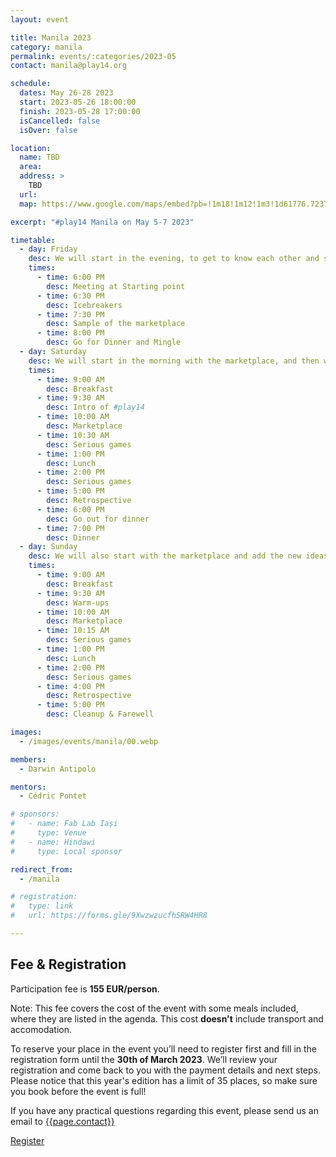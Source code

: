 ```yaml
---
layout: event

title: Manila 2023
category: manila
permalink: events/:categories/2023-05
contact: manila@play14.org

schedule:
  dates: May 26-28 2023
  start: 2023-05-26 18:00:00
  finish: 2023-05-28 17:00:00
  isCancelled: false
  isOver: false

location: 
  name: TBD
  area: 
  address: >
    TBD
  url: 
  map: https://www.google.com/maps/embed?pb=!1m18!1m12!1m3!1d61776.723762684815!2d120.9795598!3d14.596498300000002!2m3!1f0!2f0!3f0!3m2!1i1024!2i768!4f13.1!3m3!1m2!1s0x3397ca03571ec38b%3A0x69d1d5751069c11f!2sManila%2C%20Metro%20Manila%2C%20Philippines!5e0!3m2!1sen!2slu!4v1673423535926!5m2!1sen!2slu

excerpt: "#play14 Manila on May 5-7 2023"

timetable:
  - day: Friday
    desc: We will start in the evening, to get to know each other and share a nice dinner all together.
    times:
      - time: 6:00 PM
        desc: Meeting at Starting point
      - time: 6:30 PM
        desc: Icebreakers
      - time: 7:30 PM
        desc: Sample of the marketplace
      - time: 8:00 PM
        desc: Go for Dinner and Mingle	
  - day: Saturday
    desc: We will start in the morning with the marketplace, and then we will play games all day long.	
    times:
      - time: 9:00 AM
        desc: Breakfast
      - time: 9:30 AM
        desc: Intro of #play14	
      - time: 10:00 AM
        desc: Marketplace
      - time: 10:30 AM
        desc: Serious games
      - time: 1:00 PM
        desc: Lunch
      - time: 2:00 PM
        desc: Serious games
      - time: 5:00 PM
        desc: Retrospective
      - time: 6:00 PM
        desc: Go out for dinner	
      - time: 7:00 PM
        desc: Dinner
  - day: Sunday
    desc: We will also start with the marketplace and add the new ideas on the board for a full day of games. Whoever needs to catch a plane can leave earlier.
    times:
      - time: 9:00 AM
        desc: Breakfast
      - time: 9:30 AM
        desc: Warm-ups
      - time: 10:00 AM
        desc: Marketplace
      - time: 10:15 AM
        desc: Serious games
      - time: 1:00 PM
        desc: Lunch
      - time: 2:00 PM
        desc: Serious games
      - time: 4:00 PM
        desc: Retrospective
      - time: 5:00 PM
        desc: Cleanup & Farewell

images:
  - /images/events/manila/00.webp

members:
  - Darwin Antipolo

mentors:
  - Cédric Pontet

# sponsors:
#   - name: Fab Lab Iași
#     type: Venue
#   - name: Hindawi
#     type: Local sponsor

redirect_from:
  - /manila

# registration:
#   type: link
#   url: https://forms.gle/9XwzwzucfhSRW4HR8

---
```


## Fee & Registration
Participation fee is **155 EUR/person**.

Note: This fee covers the cost of the event with some meals included, where they are listed in the agenda. This cost **doesn't** include transport and accomodation.

To reserve your place in the event you’ll need to register first and fill in the registration form until the **30th of March 2023**. We’ll review your registration and come back to you with the payment details and next steps.
Please notice that this year's edition has a limit of 35 places, so make sure you book before the event is full!

If you have any practical questions regarding this event, please send us an email to [{{page.contact}}](mailto:{{page.contact}})

<a class='button small' target="_blank" href="{{page.registration.url}}">Register</a>